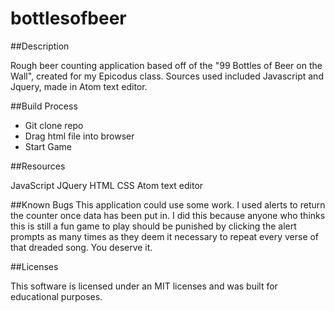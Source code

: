 # bottlesofbeer

##Description

Rough beer counting application based off of the "99 Bottles of Beer on the Wall", created for my Epicodus class. Sources used included Javascript and Jquery, made in Atom text editor.

##Build Process

* Git clone repo
* Drag html file into browser
* Start Game


##Resources

JavaScript
JQuery
HTML
CSS
Atom text editor

##Known Bugs
This application could use some work. I used alerts to return the counter once data has been put in. I did this because anyone who thinks this is still a fun game to play should be punished by clicking the alert prompts as many times as they deem it necessary to repeat every verse of that dreaded song. You deserve it.

##Licenses

This software is licensed under an MIT licenses and was built for educational purposes.
